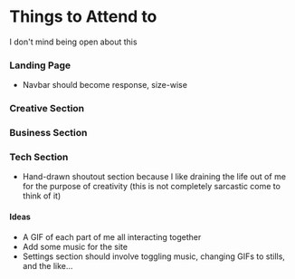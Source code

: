 # Things to Attend to
I don't mind being open about this

### Landing Page
- Navbar should become response, size-wise

### Creative Section

### Business Section

### Tech Section
- Hand-drawn shoutout section because I like draining the life out of me for the purpose of creativity (this is not completely sarcastic come to think of it)

#### Ideas
- A GIF of each part of me all interacting together
- Add some music for the site
- Settings section should involve toggling music, changing GIFs to stills, and the like...